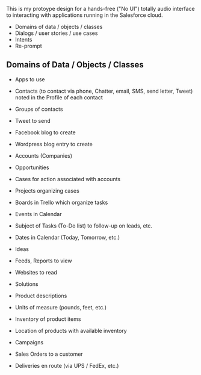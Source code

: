 This is my protoype design for a hands-free ("No UI") totally audio interface 
to interacting with applications running in the Salesforce cloud.

* Domains of data / objects / classes
* Dialogs / user stories / use cases
* Intents
* Re-prompt

## <a name="Domains"> Domains of Data / Objects / Classes</a>

* Apps to use
* Contacts (to contact via phone, Chatter, email, SMS, send letter, Tweet) noted in the Profile of each contact
* Groups of contacts

* Tweet to send
* Facebook blog to create
* Wordpress blog entry to create

* Accounts (Companies)
* Opportunities
* Cases for action associated with accounts
* Projects organizing cases
* Boards in Trello which organize tasks
* Events in Calendar
* Subject of Tasks (To-Do list) to follow-up on leads, etc.
* Dates in Calendar (Today, Tomorrow, etc.)
* Ideas

* Feeds, Reports to view
* Websites to read

* Solutions
* Product descriptions
* Units of measure (pounds, feet, etc.)
* Inventory of product items
* Location of products with available inventory

* Campaigns
* Sales Orders to a customer
* Deliveries en route (via UPS / FedEx, etc.)
